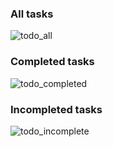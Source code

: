 ### All tasks
![todo_all](https://github.com/user-attachments/assets/5b7615dd-1bee-4e2f-a18e-6dbb552528b3)
### Completed tasks
![todo_completed](https://github.com/user-attachments/assets/5ec84f0d-69b0-40ff-a3f7-97779c930fb9)
### Incompleted tasks
![todo_incomplete](https://github.com/user-attachments/assets/eb238b7d-f370-43e7-bc52-8397aaf998ee)
